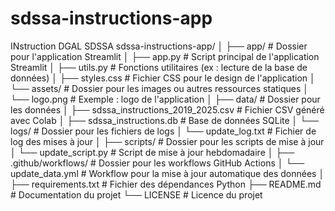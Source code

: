 # sdssa-instructions-app
INstruction DGAL SDSSA
sdssa-instructions-app/
│
├── app/                        # Dossier pour l'application Streamlit
│   ├── app.py                  # Script principal de l'application Streamlit
│   ├── utils.py                # Fonctions utilitaires (ex : lecture de la base de données)
│   ├── styles.css              # Fichier CSS pour le design de l'application
│   └── assets/                 # Dossier pour les images ou autres ressources statiques
│       └── logo.png            # Exemple : logo de l'application
│
├── data/                       # Dossier pour les données
│   ├── sdssa_instructions_2019_2025.csv  # Fichier CSV généré avec Colab
│   ├── sdssa_instructions.db   # Base de données SQLite
│   └── logs/                   # Dossier pour les fichiers de logs
│       └── update_log.txt      # Fichier de log des mises à jour
│
├── scripts/                    # Dossier pour les scripts de mise à jour
│   └── update_script.py        # Script de mise à jour hebdomadaire
│
├── .github/workflows/           # Dossier pour les workflows GitHub Actions
│   └── update_data.yml          # Workflow pour la mise à jour automatique des données
│
├── requirements.txt            # Fichier des dépendances Python
├── README.md                   # Documentation du projet
└── LICENSE                     # Licence du projet

